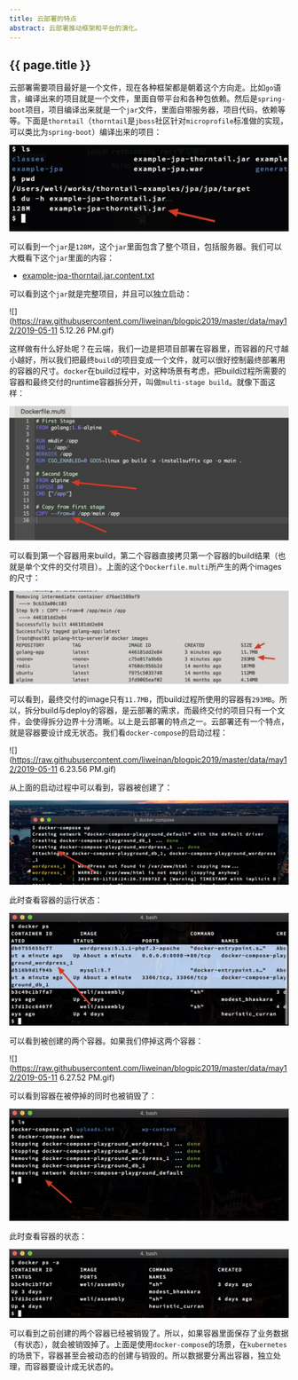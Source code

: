```yaml
---
title: 云部署的特点
abstract: 云部署推动框架和平台的演化。
---
```


## {{ page.title }}

云部署需要项目最好是一个文件，现在各种框架都是朝着这个方向走。比如`go`语言，编译出来的项目就是一个文件，里面自带平台和各种包依赖。然后是`spring-boot`项目，项目编译出来就是一个`jar`文件，里面自带服务器，项目代码，依赖等等。下面是`thorntail`（`thorntail`是`jboss`社区针对`microprofile`标准做的实现，可以类比为`spring-boot`）编译出来的项目：

![](https://raw.githubusercontent.com/liweinan/blogpic2019/master/data/may12/F3320C64-199B-4558-8E56-A7F3680A5C3A.png)

可以看到一个`jar`是`128M`，这个`jar`里面包含了整个项目，包括服务器。我们可以大概看下这个`jar`里面的内容：

- [example-jpa-thorntail.jar.content.txt](https://raw.githubusercontent.com/liweinan/blogpic2019/master/data/may12/example-jpa-thorntail.jar.content.txt)

可以看到这个`jar`就是完整项目，并且可以独立启动：

![](https://raw.githubusercontent.com/liweinan/blogpic2019/master/data/may12/2019-05-11 5.12.26 PM.gif)

这样做有什么好处呢？在云端，我们一边是把项目部署在容器里，而容器的尺寸越小越好，所以我们把最终`build`的项目变成一个文件，就可以很好控制最终部署用的容器的尺寸。`docker`在build过程中，对这种场景有考虑，把build过程所需要的容器和最终交付的runtime容器拆分开，叫做`multi-stage build`。就像下面这样：

![](https://raw.githubusercontent.com/liweinan/blogpic2019/master/data/may12/C5264BC4-D08A-4101-9C4B-158AB0BDBCF4.png)

可以看到第一个容器用来build，第二个容器直接拷贝第一个容器的build结果（也就是单个文件的交付项目）。上面的这个`Dockerfile.multi`所产生的两个images的尺寸：

![](https://raw.githubusercontent.com/liweinan/blogpic2019/master/data/may12/5C373B9C-82CD-4028-9D90-998D02DCF965.png)

可以看到，最终交付的image只有`11.7MB`，而build过程所使用的容器有`293MB`。所以，拆分build与deploy的容器，是云部署的需求，而最终交付的项目只有一个文件，会使得拆分边界十分清晰。以上是云部署的特点之一。云部署还有一个特点，就是容器要设计成无状态。我们看`docker-compose`的启动过程：

![](https://raw.githubusercontent.com/liweinan/blogpic2019/master/data/may12/2019-05-11 6.23.56 PM.gif)

从上面的启动过程中可以看到，容器被创建了：

![](https://raw.githubusercontent.com/liweinan/blogpic2019/master/data/may12/F4E85BA4-8EAB-4F00-964D-7C4225C84743.png)

此时查看容器的运行状态：

![](https://raw.githubusercontent.com/liweinan/blogpic2019/master/data/may12/151FE568-E3EB-4B36-B6BB-5F2FD65CA2CF.png)

可以看到被创建的两个容器。如果我们停掉这两个容器：

![](https://raw.githubusercontent.com/liweinan/blogpic2019/master/data/may12/2019-05-11 6.27.52 PM.gif)

可以看到容器在被停掉的同时也被销毁了：

![](https://raw.githubusercontent.com/liweinan/blogpic2019/master/data/may12/AF09FEBF-F9E5-4FA3-A87F-20CB8E58C4A0.png)

此时查看容器的状态：

![](https://raw.githubusercontent.com/liweinan/blogpic2019/master/data/may12/9D2A24D3-64C5-4F63-B6CE-BC8136FA334E.png)

可以看到之前创建的两个容器已经被销毁了。所以，如果容器里面保存了业务数据（有状态），就会被销毁掉了。上面是使用`docker-compose`的场景，在`kubernetes`的场景下，容器甚至会被动态的创建与销毁的。所以数据要分离出容器，独立处理，而容器要设计成无状态的。


